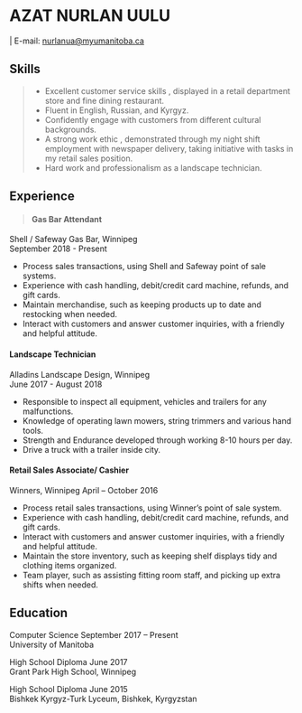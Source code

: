# AZAT NURLAN UULU
| E-mail: nurlanua@myumanitoba.ca

## Skills
>* Excellent customer service skills , displayed in a retail department store and fine dining restaurant.
>* Fluent in English, Russian, and Kyrgyz.
>* Confidently engage with customers from different cultural backgrounds.
>* A strong work ethic , demonstrated through my night shift employment with newspaper delivery, taking initiative with tasks in my retail sales position. 
>* Hard work and professionalism as a landscape technician.

## Experience
> #### Gas Bar Attendant     
Shell / Safeway Gas Bar, Winnipeg  
September 2018 - Present  
* Process sales transactions, using Shell and Safeway point of sale systems.
* Experience with cash handling, debit/credit card machine, refunds, and gift cards.
* Maintain merchandise, such as keeping products up to date and restocking when needed.
* Interact with customers and answer customer inquiries, with a friendly and helpful attitude.

#### Landscape Technician    
Alladins Landscape Design, Winnipeg  
June 2017 - August 2018 
* Responsible to inspect all equipment, vehicles and trailers for any malfunctions.
* Knowledge of operating lawn mowers, string trimmers and various hand tools.
* Strength and Endurance developed through working 8-10 hours per day.
* Drive a truck with a trailer inside city.


#### Retail Sales Associate/ Cashier   
Winners, Winnipeg 
April – October 2016 
* Process retail sales transactions, using Winner’s point of sale system.
* Experience with cash handling, debit/credit card machine, refunds, and gift cards.
* Interact with customers and answer customer inquiries, with a friendly and helpful attitude.
* Maintain the store inventory, such as keeping shelf displays tidy and clothing items organized.
* Team player, such as assisting fitting room staff, and picking up extra shifts when needed.
>
## Education
>
Computer Science September 2017 – Present  
University of Manitoba

High School Diploma June 2017  
Grant Park High School, Winnipeg

High School Diploma June 2015  
Bishkek Kyrgyz-Turk Lyceum, Bishkek, Kyrgyzstan
>
